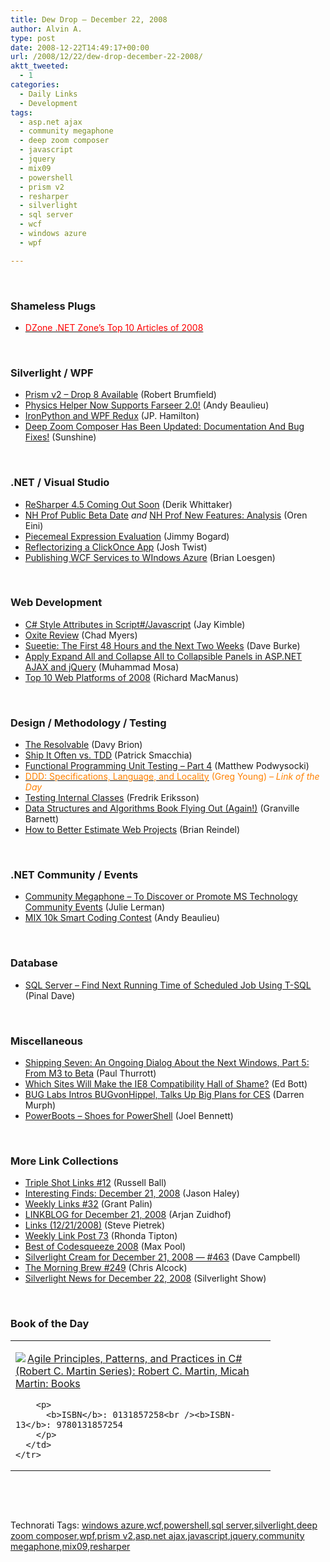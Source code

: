 ```yaml
---
title: Dew Drop – December 22, 2008
author: Alvin A.
type: post
date: 2008-12-22T14:49:17+00:00
url: /2008/12/22/dew-drop-december-22-2008/
aktt_tweeted:
  - 1
categories:
  - Daily Links
  - Development
tags:
  - asp.net ajax
  - community megaphone
  - deep zoom composer
  - javascript
  - jquery
  - mix09
  - powershell
  - prism v2
  - resharper
  - silverlight
  - sql server
  - wcf
  - windows azure
  - wpf

---
```

&#160;

### Shameless Plugs

  * <a target="_blank" href="http://dotnet.dzone.com/articles/net-zones-top-10-articles-2008"><font color="#ff0000">DZone .NET Zone&#8217;s Top 10 Articles of 2008</font></a>

&#160;

### Silverlight / WPF

  * <a target="_blank" href="http://blogs.msdn.com/bobbrum/archive/2008/12/20/prism-v2-drop-8-available.aspx">Prism v2 &#8211; Drop 8 Available</a> (Robert Brumfield)
  * <a target="_blank" href="http://www.andybeaulieu.com/Default.aspx?tabid=67&EntryID=129">Physics Helper Now Supports Farseer 2.0!</a> (Andy Beaulieu)
  * <a target="_blank" href="http://www.jphamilton.net/post/IronPython-and-WPF-Redux.aspx">IronPython and WPF Redux</a> (JP. Hamilton)
  * <a target="_blank" href="http://www.liveside.net/main/archive/2008/12/22/deep-zoom-composer-has-been-updated-documentation-and-bug-fixes.aspx">Deep Zoom Composer Has Been Updated: Documentation And Bug Fixes!</a> (Sunshine)

&#160;

### .NET / Visual Studio

  * <a target="_blank" href="http://devlicio.us/blogs/derik_whittaker/archive/2008/12/21/resharper-4-5-coming-out-soon.aspx">ReSharper 4.5 Coming Out Soon</a> (Derik Whittaker)
  * <a target="_blank" href="http://ayende.com/Blog/archive/2008/12/22/nh-prof-public-beta-date.aspx">NH Prof Public Beta Date</a>&#160;_and_&#160;<a target="_blank" href="http://ayende.com/Blog/archive/2008/12/22/nh-prof-new-features-analysis.aspx">NH Prof New Features: Analysis</a> (Oren Eini)
  * <a target="_blank" href="http://www.lostechies.com/blogs/jimmy_bogard/archive/2008/12/21/piecemeal-expression-evaluation.aspx">Piecemeal Expression Evaluation</a> (Jimmy Bogard)
  * <a target="_blank" href="http://www.thejoyofcode.com/Reflectorizing_a_ClickOnce_app.aspx">Reflectorizing a ClickOnce App</a> (Josh Twist)
  * <a target="_blank" href="http://geekswithblogs.net/bloesgen/archive/2008/12/21/128098.aspx">Publishing WCF Services to WIndows Azure</a> (Brian Loesgen)

&#160;

### Web Development

  * <a target="_blank" href="http://theruntime.com/blogs/jaykimble/archive/2008/12/20/c-style-attributes-in-scriptjavascript.aspx">C# Style Attributes in Script#/Javascript</a> (Jay Kimble)
  * <a target="_blank" href="http://www.lostechies.com/blogs/chad_myers/archive/2008/12/20/oxite-review.aspx">Oxite Review</a> (Chad Myers)
  * <a target="_blank" href="http://dbvt.com/blog/post/Sueetie-The-First-48-Hours-and-the-Next-Two-Weeks.aspx">Sueetie: The First 48 Hours and the Next Two Weeks</a> (Dave Burke)
  * <a target="_blank" href="http://mosesofegypt.net/post/ApplyExpandAllAndCollapseAlltoCollapsiblePanelsInASPdotNETAJAXandJQuery.aspx">Apply Expand All and Collapse All to Collapsible Panels in ASP.NET AJAX and jQuery</a> (Muhammad Mosa)
  * <a target="_blank" href="http://www.readwriteweb.com/archives/top_10_web_platforms_of_2008.php">Top 10 Web Platforms of 2008</a> (Richard MacManus)

&#160;

### Design / Methodology / Testing

  * <a target="_blank" href="http://davybrion.com/blog/2008/12/the-resolvable/">The Resolvable</a> (Davy Brion)
  * <a target="_blank" href="http://codebetter.com/blogs/patricksmacchia/archive/2008/12/21/ship-it-often-vs-tdd.aspx">Ship It Often vs. TDD</a> (Patrick Smacchia)
  * <a target="_blank" href="http://codebetter.com/blogs/matthew.podwysocki/archive/2008/12/21/functional-programming-unit-testing-part-4.aspx">Functional Programming Unit Testing &#8211; Part 4</a> (Matthew Podwysocki)
  * <a target="_blank" href="http://codebetter.com/blogs/gregyoung/archive/2008/12/21/ddd-specifications-language-and-locality.aspx"><font color="#ff8000">DDD: Specifications, Language, and Locality</font></a> <font color="#ff8000">(Greg Young) <em>– Link of the Day</em></font>
  * <a target="_blank" href="http://csharp.tc/2008/12/testing-internal-classes/">Testing Internal Classes</a> (Fredrik Eriksson)
  * <a target="_blank" href="http://msmvps.com/blogs/gbarnett/archive/2008/12/22/data-structures-and-algorithms-book-flying-out-again.aspx">Data Structures and Algorithms Book Flying Out (Again!)</a> (Granville Barnett)
  * <a target="_blank" href="http://blog.reindel.com/2008/12/21/how-to-better-estimate-web-projects/">How to Better Estimate Web Projects</a> (Brian Reindel)

&#160;

### .NET Community / Events

  * <a target="_blank" href="http://blogs.eweek.com/devlife/content/random/community_megaphone_-_to_discover_or_promote_net_community_events.html">Community Megaphone &#8211; To Discover or Promote MS Technology Community Events</a> (Julie Lerman)
  * <a target="_blank" href="http://www.andybeaulieu.com/Default.aspx?tabid=67&EntryID=130">MIX 10k Smart Coding Contest</a> (Andy Beaulieu)

&#160;

### Database

  * <a target="_blank" href="http://blog.sqlauthority.com/2008/12/22/sql-server-find-next-running-time-of-scheduled-job-using-t-sql/">SQL Server &#8211; Find Next Running Time of Scheduled Job Using T-SQL</a> (Pinal Dave)

&#160;

### Miscellaneous

  * <a target="_blank" href="http://www.winsupersite.com/win7/win7_shipping_05.asp">Shipping Seven: An Ongoing Dialog About the Next Windows, Part 5: From M3 to Beta</a> (Paul Thurrott)
  * <a target="_blank" href="http://blogs.zdnet.com/Bott/?p=619">Which Sites Will Make the IE8 Compatibility Hall of Shame?</a> (Ed Bott)
  * <a target="_blank" href="http://www.engadget.com/2008/12/21/bug-labs-intros-bugvonhippel-talks-up-big-plans-for-ces/">BUG Labs Intros BUGvonHippel, Talks Up Big Plans for CES</a> (Darren Murph)
  * <a target="_blank" href="http://huddledmasses.org/powerboots-shoes-for-powershell/">PowerBoots &#8211; Shoes for PowerShell</a> (Joel Bennett)

&#160;

### More Link Collections

  * <a target="_blank" href="http://www.caffeinatedcoder.com/triple-shot-links-12/">Triple Shot Links #12</a> (Russell Ball)
  * <a target="_blank" href="http://jasonhaley.com/blog/archive/2008/12/21/142622.aspx">Interesting Finds: December 21, 2008</a> (Jason Haley)
  * <a target="_blank" href="http://grantpalin.com/2008/12/21/weekly-links-32/">Weekly Links #32</a> (Grant Palin)
  * <a target="_blank" href="http://www.arjansworld.com/2008/12/21/linkblog-for-december-21-2008/">LINKBLOG for December 21, 2008</a> (Arjan Zuidhof)
  * <a target="_blank" href="http://spietrek.blogspot.com/2008/12/12212008.html">Links (12/21/2008)</a> (Steve Pietrek)
  * <a target="_blank" href="http://rtipton.wordpress.com/2008/12/21/weekly-link-post-73/">Weekly Link Post 73</a> (Rhonda Tipton)
  * <a target="_blank" href="http://www.codesqueeze.com/best-of-codesqueeze-2008/">Best of Codesqueeze 2008</a> (Max Pool)
  * <a target="_blank" href="http://geekswithblogs.net/WynApseTechnicalMusings/archive/2008/12/21/128099.aspx">Silverlight Cream for December 21, 2008 &#8212; #463</a> (Dave Campbell)
  * <a target="_blank" href="http://blog.cwa.me.uk/2008/12/22/the-morning-brew-249/">The Morning Brew #249</a> (Chris Alcock)
  * <a target="_blank" href="http://www.silverlightshow.net/news/Silverlight-News-for-December-22-2008.aspx">Silverlight News for December 22, 2008</a> (Silverlight Show)

&#160;

### Book of the Day

<div style="padding-bottom: 0px; margin: 0px; padding-left: 0px; padding-right: 0px; display: inline; float: none; padding-top: 0px" id="scid:7dc1bd33-94bd-46fd-a20b-0131235bcd47:42d1266f-aa33-48c4-a1e4-0a0ecb60b5d5" class="wlWriterEditableSmartContent">
  <table cellspacing="0" cellpadding="2" width="400" border="0" unselectable="on">
    <tr>
      <td valign="top" width="400">
        <p>
          <a title="Agile Principles, Patterns, and Practices in C# (Robert C. Martin Series): Robert C. Martin, Micah Martin: Books" href="http://www.amazon.com/exec/obidos/ASIN/0131857258/alvinashcraft-20"><img data-recalc-dims="1" decoding="async" src="https://i0.wp.com/images.amazon.com/images/P/0131857258.01.MZZZZZZZ.jpg?w=660" border="0" align="left" style="float:left" />Agile Principles, Patterns, and Practices in C# (Robert C. Martin Series): Robert C. Martin, Micah Martin: Books</a>
        </p>
        
        <p>
          <b>ISBN</b>: 0131857258<br /><b>ISBN-13</b>: 9780131857254
        </p>
      </td>
    </tr>
  </table>
</div>

&#160;

<div style="padding-bottom: 0px; margin: 0px; padding-left: 0px; padding-right: 0px; display: inline; float: none; padding-top: 0px" id="scid:C16BAC14-9A3D-4c50-9394-FBFEF7A93539:f5dce4d2-c256-4a5d-adac-00b3e29fc80b" class="wlWriterEditableSmartContent">
  <!--dotnetkickit-->
</div>

&#160;

<div style="padding-bottom: 0px; margin: 0px; padding-left: 0px; padding-right: 0px; display: inline; float: none; padding-top: 0px" id="scid:0767317B-992E-4b12-91E0-4F059A8CECA8:12bc8f59-cada-440e-bb30-85539aab8354" class="wlWriterEditableSmartContent">
  Technorati Tags: <a href="http://technorati.com/tags/windows+azure" rel="tag">windows azure</a>,<a href="http://technorati.com/tags/wcf" rel="tag">wcf</a>,<a href="http://technorati.com/tags/powershell" rel="tag">powershell</a>,<a href="http://technorati.com/tags/sql+server" rel="tag">sql server</a>,<a href="http://technorati.com/tags/silverlight" rel="tag">silverlight</a>,<a href="http://technorati.com/tags/deep+zoom+composer" rel="tag">deep zoom composer</a>,<a href="http://technorati.com/tags/wpf" rel="tag">wpf</a>,<a href="http://technorati.com/tags/prism+v2" rel="tag">prism v2</a>,<a href="http://technorati.com/tags/asp.net+ajax" rel="tag">asp.net ajax</a>,<a href="http://technorati.com/tags/javascript" rel="tag">javascript</a>,<a href="http://technorati.com/tags/jquery" rel="tag">jquery</a>,<a href="http://technorati.com/tags/community+megaphone" rel="tag">community megaphone</a>,<a href="http://technorati.com/tags/mix09" rel="tag">mix09</a>,<a href="http://technorati.com/tags/resharper" rel="tag">resharper</a>
</div>
